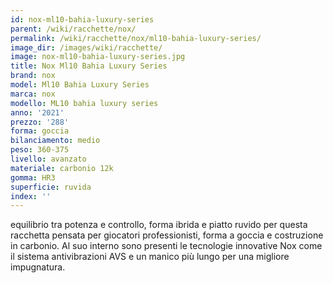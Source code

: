 ```yaml
---
id: nox-ml10-bahia-luxury-series
parent: /wiki/racchette/nox/
permalink: /wiki/racchette/nox/ml10-bahia-luxury-series/
image_dir: /images/wiki/racchette/
image: nox-ml10-bahia-luxury-series.jpg
title: Nox Ml10 Bahia Luxury Series
brand: nox
model: Ml10 Bahia Luxury Series
marca: nox
modello: ML10 bahia luxury series
anno: '2021'
prezzo: '288'
forma: goccia
bilanciamento: medio
peso: 360-375
livello: avanzato
materiale: carbonio 12k
gomma: HR3
superficie: ruvida
index: ''
---
```

equilibrio tra potenza e controllo, forma ibrida e piatto ruvido per questa racchetta pensata per giocatori professionisti, forma a goccia e costruzione in carbonio. Al suo interno sono presenti le tecnologie innovative Nox come il sistema antivibrazioni AVS e un manico più lungo per una migliore impugnatura.